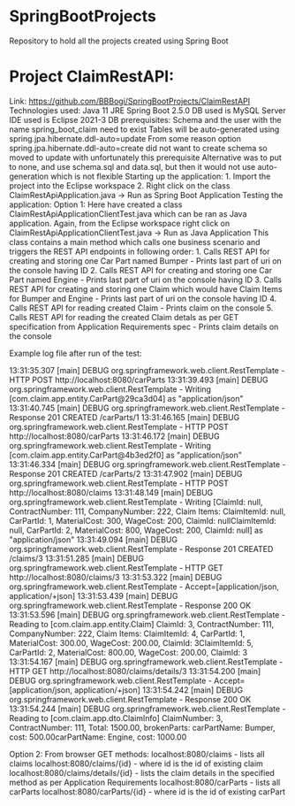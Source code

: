 # SpringBootProjects
Repository to hold all the projects created using Spring Boot

# Project ClaimRestAPI:
Link: https://github.com/BBBogi/SpringBootProjects/ClaimRestAPI
Technologies used: 
Java 11 JRE 
Spring Boot 2.5.0 
DB used is MySQL Server 
IDE used is Eclipse 2021-3 
DB prerequisites: 
Schema and the user with the name spring_boot_claim need to exist
    Tables will be auto-generated using spring.jpa.hibernate.ddl-auto=update From some reason option spring.jpa.hibernate.ddl-auto=create did not want to create schema so moved     to update with unfortunately this prerequisite 
    Alternative was to put to none, and use schema.sql and data.sql, but then it would not use auto-generation which is not flexible 
Starting up the application: 
    1. Import the project into the Eclipse workspace 
    2. Right click on the class ClaimRestApiApplication.java -> Run as Spring Boot Application 
Testing the application: 
Option 1: 
Here have created a class ClaimRestApiApplicationClientTest.java which can be ran as Java application. 
Again, from the Eclipse workspace right click on ClaimRestApiApplicationClientTest.java -> Run as Java Application 
This class contains a main method which calls one business scenario and triggers the REST API endpoints in following order: 
    1. Calls REST API for creating and storing one Car Part named Bumper - Prints last part of uri on the console having ID 
    2. Calls REST API for creating and storing one Car Part named Engine - Prints last part of uri on the console having ID 
    3. Calls REST API for creating and storing one Claim which would have Claim Items for Bumper and Engine - Prints last part of uri on the console having ID 
    4. Calls REST API for reading created Claim - Prints claim on the console 5. Calls REST API for reading the created Claim detals as per GET specification from Application          Requirements spec - Prints claim details on the console

Example log file after run of the test:

13:31:35.307 [main] DEBUG org.springframework.web.client.RestTemplate - HTTP POST http://localhost:8080/carParts 13:31:39.493 [main] DEBUG org.springframework.web.client.RestTemplate - Writing [com.claim.app.entity.CarPart@29ca3d04] as "application/json" 13:31:40.745 [main] DEBUG org.springframework.web.client.RestTemplate - Response 201 CREATED /carParts/1 13:31:46.165 [main] DEBUG org.springframework.web.client.RestTemplate - HTTP POST http://localhost:8080/carParts 13:31:46.172 [main] DEBUG org.springframework.web.client.RestTemplate - Writing [com.claim.app.entity.CarPart@4b3ed2f0] as "application/json" 13:31:46.334 [main] DEBUG org.springframework.web.client.RestTemplate - Response 201 CREATED /carParts/2 13:31:47.902 [main] DEBUG org.springframework.web.client.RestTemplate - HTTP POST http://localhost:8080/claims 13:31:48.149 [main] DEBUG org.springframework.web.client.RestTemplate - Writing [ClaimId: null, ContractNumber: 111, CompanyNumber: 222, Claim Items: ClaimItemId: null, CarPartId: 1, MaterialCost: 300, WageCost: 200, ClaimId: nullClaimItemId: null, CarPartId: 2, MaterialCost: 800, WageCost: 200, ClaimId: null] as "application/json" 13:31:49.094 [main] DEBUG org.springframework.web.client.RestTemplate - Response 201 CREATED /claims/3 13:31:51.285 [main] DEBUG org.springframework.web.client.RestTemplate - HTTP GET http://localhost:8080/claims/3 13:31:53.322 [main] DEBUG org.springframework.web.client.RestTemplate - Accept=[application/json, application/+json] 13:31:53.439 [main] DEBUG org.springframework.web.client.RestTemplate - Response 200 OK 13:31:53.596 [main] DEBUG org.springframework.web.client.RestTemplate - Reading to [com.claim.app.entity.Claim] ClaimId: 3, ContractNumber: 111, CompanyNumber: 222, Claim Items: ClaimItemId: 4, CarPartId: 1, MaterialCost: 300.00, WageCost: 200.00, ClaimId: 3ClaimItemId: 5, CarPartId: 2, MaterialCost: 800.00, WageCost: 200.00, ClaimId: 3 13:31:54.167 [main] DEBUG org.springframework.web.client.RestTemplate - HTTP GET http://localhost:8080/claims/details/3 13:31:54.200 [main] DEBUG org.springframework.web.client.RestTemplate - Accept=[application/json, application/+json] 13:31:54.242 [main] DEBUG org.springframework.web.client.RestTemplate - Response 200 OK 13:31:54.244 [main] DEBUG org.springframework.web.client.RestTemplate - Reading to [com.claim.app.dto.ClaimInfo] ClaimNumber: 3, ContractNumber: 111, Total: 1500.00, brokenParts: carPartName: Bumper, cost: 500.00carPartName: Engine, cost: 1000.00

Option 2: 
    From browser GET methods: 
    localhost:8080/claims - lists all claims 
    localhost:8080/claims/{id} - where id is the id of existing claim 
    localhost:8080/claims/details/{id} -  lists the claim details in the specified method as per Application Requirements 
    localhost:8080/carParts - lists all carParts 
    localhost:8080/carParts/{id} - where id is the id of existing carPart

